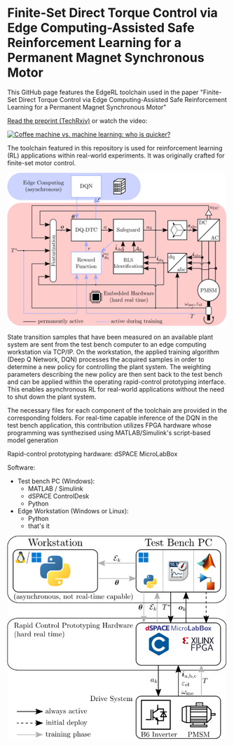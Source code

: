 # Finite-Set Direct Torque Control via Edge Computing-Assisted Safe Reinforcement Learning for a Permanent Magnet Synchronous Motor
This GitHub page features the EdgeRL toolchain used in the paper "Finite-Set Direct Torque Control via Edge Computing-Assisted Safe Reinforcement Learning for a Permanent Magnet Synchronous Motor"

[Read the preprint (TechRxiv)](https://doi.org/10.36227/techrxiv.22032578.v1) or watch the video:

[![Coffee machine vs. machine learning: who is quicker?](https://markdown-videos.deta.dev/youtube/hQ49Mc6LV78)](https://www.youtube.com/watch?v=hQ49Mc6LV78)

The toolchain featured in this repository is used for reinforcement learning (RL) applications within real-world experiments. It was originally crafted for finite-set motor control.

<img src="./Safeguarded_DQDTC_Scheme.png" width="500" />

State transition samples that have been measured on an available plant system are sent from the test bench computer to an edge computing workstation via TCP/IP.
On the workstation, the applied training algorithm (Deep Q Network, DQN) processes the acquired samples in order to determine a new policy for controlling the plant system.
The weighting parameters describing the new policy are then sent back to the test bench and can be applied within the operating rapid-control prototyping interface.
This enables asynchronous RL for real-world applications without the need to shut down the plant system.

The necessary files for each component of the toolchain are provided in the corresponding folders. For real-time capable inference of the DQN in the test bench application, this contribution utilizes FPGA hardware whose programming was synthezised using MATLAB/Simulink's script-based model generation

Rapid-control prototyping hardware: dSPACE MicroLabBox

Software:
  - Test bench PC (Windows): 
    - MATLAB / Simulink
    - dSPACE ControlDesk
    - Python
  - Edge Workstation (Windows or Linux):
    - Python
    - that's it
    
<img src="./Edge_RL_Pipeline.png" width="500" />

